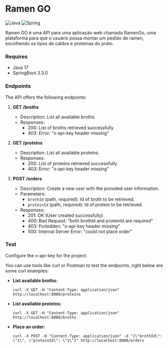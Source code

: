 # Ramen GO

![Java](https://img.shields.io/badge/java-%23ED8B00.svg?style=for-the-badge&logo=openjdk&logoColor=white)
![Spring](https://img.shields.io/badge/spring-%236DB33F.svg?style=for-the-badge&logo=spring&logoColor=white)

Ramen GO é uma API para uma aplicação web chamada RamenGo, uma plataforma para que o usuário possa montar um pedido de ramen, escolhendo os tipos de caldos e proteínas do prato.

### Requires
- Java 17
- SpringBoot 3.3.0

### Endpoints
The API offers the following endpoints:

1. **GET /broths**
   - Description: List all available broths.
   - Responses:
      - 200: List of broths retrieved successfully
      - 403: Error: "x-api-key header missing"
      
2. **GET /proteins**
   - Description: List all available proteins.
   - Responses:
      - 200: List of proteins retrieved successfully
      - 403: Error: "x-api-key header missing"
        
3. **POST /orders**
   - Description: Create a new user with the provided user information.
   - Parameters:
      - `brothId` (path, required): Id of broth to be retrieved.
      - `proteinId` (path, required): Id of protein to be retrieved.
   - Responses:
      - 201: OK (User created successfully)
      - 400: Bad Request: "both brothId and proteinId are required"
      - 403: Forbidden: "x-api-key header missing"
      - 500: Internal Server Error: "could not place order"
### Test

Configure the x-api-key for the project.

You can use tools like curl or Postman to test the endpoints, right below are some curl examples:

- **List available broths:**

  ```
  curl -X GET -H "Content-Type: application/json"  http://localhost:8080/proteins
  ```

- **List available proteins:**

  ```
  curl -X GET -H "Content-Type: application/json"  http://localhost:8080/broths
  ```

- **Place an order:**

  ```
  curl -X POST -H "Content-Type: application/json" -d "{\"brothId\": \"1\", \"proteinId\": \"1\"}" http://localhost:8080/orders
  ```











